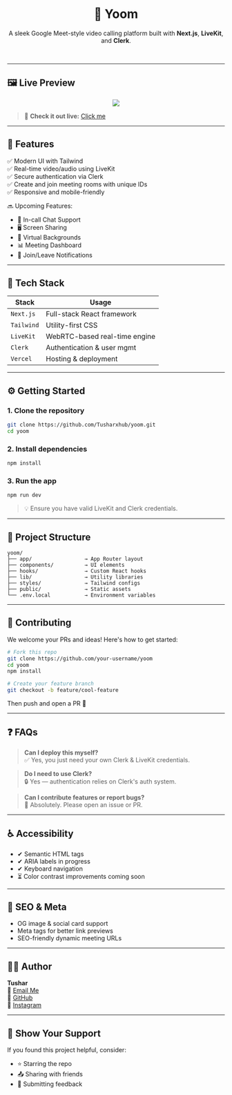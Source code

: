 
<h1 align="center">🎥 Yoom</h1>
<p align="center">A sleek Google Meet-style video calling platform built with <b>Next.js</b>, <b>LiveKit</b>, and <b>Clerk</b>.</p>


<br/>

---

## 🖼️ Live Preview

<p align="center">
  <a href="https://github.com/Tusharxhub/yoom/blob/main/public/images/ui.png?raw=tru">
    <img src="https://github.com/Tusharxhub/yoom/blob/main/public/images/ui.png?raw=true" />
  </a>
</p>

> 🚀 **Check it out live:** [Click me](https://yoom-chi-ten.vercel.app/)

---

## 🧩 Features

✅ Modern UI with Tailwind  
✅ Real-time video/audio using LiveKit  
✅ Secure authentication via Clerk  
✅ Create and join meeting rooms with unique IDs  
✅ Responsive and mobile-friendly

🔜 Upcoming Features:
- 💬 In-call Chat Support  
- 🖥️ Screen Sharing  
- 🎨 Virtual Backgrounds  
- 📊 Meeting Dashboard  
- 🔔 Join/Leave Notifications

---

## 🧠 Tech Stack

| Stack       | Usage                         |
|-------------|-------------------------------|
| `Next.js`   | Full-stack React framework    |
| `Tailwind`  | Utility-first CSS             |
| `LiveKit`   | WebRTC-based real-time engine |
| `Clerk`     | Authentication & user mgmt    |
| `Vercel`    | Hosting & deployment          |

---

## ⚙️ Getting Started

### 1. Clone the repository

```bash
git clone https://github.com/Tusharxhub/yoom.git
cd yoom
```

### 2. Install dependencies

```bash
npm install
```


### 3. Run the app

```bash
npm run dev
```

> 💡 Ensure you have valid LiveKit and Clerk credentials.

---

## 📁 Project Structure

```
yoom/
├── app/                 → App Router layout
├── components/          → UI elements
├── hooks/               → Custom React hooks
├── lib/                 → Utility libraries
├── styles/              → Tailwind configs
├── public/              → Static assets
└── .env.local           → Environment variables
```

---

## 🤝 Contributing

We welcome your PRs and ideas! Here's how to get started:

```bash
# Fork this repo
git clone https://github.com/your-username/yoom
cd yoom
npm install

# Create your feature branch
git checkout -b feature/cool-feature
```

Then push and open a PR 🚀

---

## ❓ FAQs

> **Can I deploy this myself?**  
> ✅ Yes, you just need your own Clerk & LiveKit credentials.

> **Do I need to use Clerk?**  
> 🔒 Yes — authentication relies on Clerk's auth system.

> **Can I contribute features or report bugs?**  
> 🔧 Absolutely. Please open an issue or PR.

---

## ♿ Accessibility

- ✔ Semantic HTML tags  
- ✔ ARIA labels in progress  
- ✔ Keyboard navigation  
- ⏳ Color contrast improvements coming soon

---

## 🧲 SEO & Meta

- OG image & social card support  
- Meta tags for better link previews  
- SEO-friendly dynamic meeting URLs

---

## 🧑‍💼 Author

**Tushar**  
📧 [Email Me](mailto:t.k.d.dey2033929837@gmail.com)  
🔗 [GitHub](https://github.com/Tusharxhub)  
📸 [Instagram](https://www.instagram.com/tushardevx01/)

---

## 🌟 Show Your Support

If you found this project helpful, consider:

- ⭐ Starring the repo  
- 📤 Sharing with friends  
- 📝 Submitting feedback

